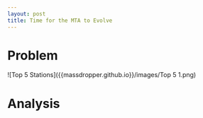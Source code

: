 ```yaml
---
layout: post
title: Time for the MTA to Evolve
---
```


# Problem
![Top 5 Stations]({{massdropper.github.io}}/images/Top 5 1.png)

# Analysis
